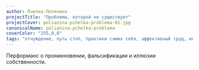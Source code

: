 ```yaml
---
author: Пчелка-Полянина
projectTitle: "Проблема, которой не существует"
projectCover: polianina-pchelka-problema-01.jpg
canonicalName: polianina-pchelka-problema
coverColor: "255,0,0"
tags: "отчуждение, путь стоп, практики самих себя, аффективный труд, интимные интерфейсы, практика маленьких движений, террор родства"
---
```


Перформанс о проникновении, фальсификации и иллюзии собственности.
